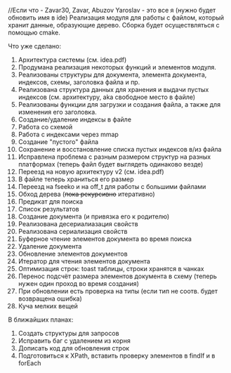 //Если что - Zavar30, Zavar, Abuzov Yaroslav - это все я (нужно будет обновить имя в ide)
Реализация модуля для работы с файлом, который хранит данные, образующие дерево. Сборка будет осуществляться с помощью cmake.

Что уже сделано:
1) Архитектура системы (см. idea.pdf)
2) Продумана реализация некоторых функций и элементов модуля.
3) Реализованы структуры для документа, элемента документа, индексов, схемы, заголовка файла и пр.
4) Реализована структура данных для хранения и выдачи пустых индексов (см. архитектуру, aka свободное место в файле)
5) Реализованы функции для загрузки и создания файла, а также для изменения его заголовка.
6) Создание/удаление индексы в файле
7) Работа со схемой
8) Работа с индексами через mmap
9) Создание "пустого" файла 
10) Сохранение и восстановление списка пустых индексов в/из файла
11) Исправлена проблема с разным размером структур на разных платформах (теперь файл будет выглядеть одинаково везде)
12) Переезд на новую архитектуру v2 (см. idea.pdf)
13) В файле теперь храниться его размер
14) Переезд на fseeko и на off_t для работы с большими файлами
15) Обход дерева (~~пока рекурсивно~~ итеративно)
16) Предикат для поиска
17) Список результатов
18) Создание документа (и привязка его к родителю)
19) Реализована десериалиазация свойств
20) Реализована сериализация свойств
21) Буферное чтение элементов документа во время поиска
22) Удаление документа
23) Обновление элементов документов
24) Итератор для чтения элементов документа
25) Оптимизация строк: toast таблицы, строки хранятся в чанках
26) Перенос подсчёт размера элементов документа в схему (теперь нужен один проход во время создания)
27) При обновлении есть проверка на типы (если тип не соотв. будет возвращена ошибка)
28) Куча мелких вещей

В ближайших планах:
1) Создать структуры для запросов
2) Исправить баг с удалением из корня
3) Дописать код для обновления строк
4) Подготовиться к XPath, вставить проверку элементов в findIf и в forEach

